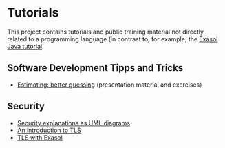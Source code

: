 # Tutorials

This project contains tutorials and public training material not directly related to a programming language (in contrast to, for example, the [Exasol Java tutorial](https://github.com/exasol/exasol_java_tutorial).

## Software Development Tipps and Tricks

* [Estimating: better guessing](estimating/estimating.odp) (presentation material and exercises)

## Security

* [Security explanations as UML diagrams](security/model)
* [An introduction to TLS](tls/doc/tls_introduction.md)
* [TLS with Exasol](tls/doc/tls_with_exasol.md)
